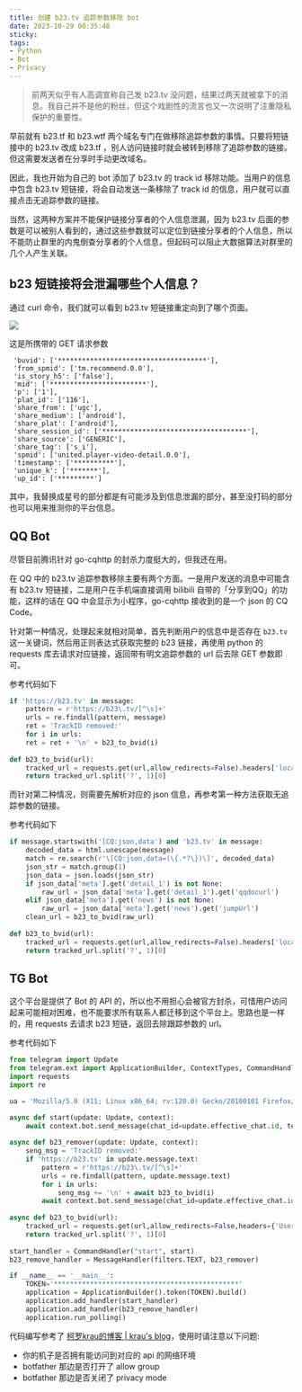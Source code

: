 ```yaml
---
title: 创建 b23.tv 追踪参数移除 bot
date: 2023-10-29 00:35:48
sticky:
tags:
- Python
- Bot
- Privacy
---
```


> 前两天似乎有人高调宣称自己发 b23.tv 没问题，结果过两天就被拿下的消息。我自己并不是他的粉丝，但这个戏剧性的流言也又一次说明了注重隐私保护的重要性。

早前就有 b23.tf 和 b23.wtf 两个域名专门在做移除追踪参数的事情。只要将短链接中的 b23.tv 改成 b23.tf ，别人访问链接时就会被转到移除了追踪参数的链接。但这需要发送者在分享时手动更改域名。

因此，我也开始为自己的 bot 添加了 b23.tv 的 track id 移除功能。当用户的信息中包含 b23.tv 短链接，将会自动发送一条移除了 track id 的信息，用户就可以直接点击无追踪参数的链接。

当然，这两种方案并不能保护链接分享者的个人信息泄漏，因为 b23.tv 后面的参数是可以被别人看到的，通过这些参数就可以定位到链接分享者的个人信息，所以不能防止群里的内鬼倒查分享者的个人信息，但起码可以阻止大数据算法对群里的几个人产生关联。

## b23 短链接将会泄漏哪些个人信息？

通过 curl 命令，我们就可以看到 b23.tv 短链接重定向到了哪个页面。

![](https://static.031130.xyz/uploads/2024/08/12/653d49fe955f7.webp)

这是所携带的 GET 请求参数

```
 'buvid': ['*************************************'],
 'from_spmid': ['tm.recommend.0.0'],
 'is_story_h5': ['false'],
 'mid': ['************************'],
 'p': ['1'],
 'plat_id': ['116'],
 'share_from': ['ugc'],
 'share_medium': ['android'],
 'share_plat': ['android'],
 'share_session_id': ['************************************'],
 'share_source': ['GENERIC'],
 'share_tag': ['s_i'],
 'spmid': ['united.player-video-detail.0.0'],
 'timestamp': ['**********'],
 'unique_k': ['*******'],
 'up_id': ['*********']
```

其中，我替换成星号的部分都是有可能涉及到信息泄漏的部分，甚至没打码的部分也可以用来推测你的平台信息。

## QQ Bot

尽管目前腾讯针对 go-cqhttp 的封杀力度挺大的，但我还在用。

在 QQ 中的 b23.tv 追踪参数移除主要有两个方面。一是用户发送的消息中可能含有 b23.tv 短链接，二是用户在手机端直接调用 bilibili 自带的「分享到QQ」的功能，这样的话在 QQ 中会显示为小程序，go-cqhttp 接收到的是一个 json 的 CQ Code。

针对第一种情况，处理起来就相对简单，首先判断用户的信息中是否存在 `b23.tv` 这一关键词，然后用正则表达式获取完整的 b23 链接，再使用 python 的 requests 库去请求对应链接，返回带有明文追踪参数的 url 后去除 GET 参数即可。

参考代码如下

```python
if 'https://b23.tv' in message:
	pattern = r'https://b23\.tv/[^\s]+'
	urls = re.findall(pattern, message)
    ret = 'TrackID removed:'
	for i in urls:
	ret = ret + '\n' + b23_to_bvid(i)
    
def b23_to_bvid(url):
    tracked_url = requests.get(url,allow_redirects=False).headers['location']
    return tracked_url.split('?', 1)[0]
```

而针对第二种情况，则需要先解析对应的 json 信息，再参考第一种方法获取无追踪参数的链接。

参考代码如下

```python
if message.startswith('[CQ:json,data') and 'b23.tv' in message:
    decoded_data = html.unescape(message)
    match = re.search(r'\[CQ:json,data=(\{.*?\})\]', decoded_data)
    json_str = match.group(1)
    json_data = json.loads(json_str)
    if json_data['meta'].get('detail_1') is not None:
		raw_url = json_data['meta'].get('detail_1').get('qqdocurl')
	elif json_data['meta'].get('news') is not None:
		raw_url = json_data['meta'].get('news').get('jumpUrl')
    clean_url = b23_to_bvid(raw_url)
    
def b23_to_bvid(url):
    tracked_url = requests.get(url,allow_redirects=False).headers['location']
    return tracked_url.split('?', 1)[0]
```

## TG Bot

这个平台是提供了 Bot 的 API 的，所以也不用担心会被官方封杀，可惜用户访问起来可能相对困难，也不能要求所有联系人都迁移到这个平台上。思路也是一样的，用 requests 去请求 b23 短链，返回去除跟踪参数的 url。

参考代码如下

```python
from telegram import Update
from telegram.ext import ApplicationBuilder, ContextTypes, CommandHandler, MessageHandler, filters
import requests
import re

ua = 'Mozilla/5.0 (X11; Linux x86_64; rv:120.0) Gecko/20100101 Firefox/120.0'

async def start(update: Update, context):
    await context.bot.send_message(chat_id=update.effective_chat.id, text="Hello World!")
    
async def b23_remover(update: Update, context):
    seng_msg = 'TrackID removed:'
    if 'https://b23.tv' in update.message.text:
        pattern = r'https://b23\.tv/[^\s]+'
        urls = re.findall(pattern, update.message.text)
        for i in urls:
            seng_msg += '\n' + await b23_to_bvid(i)
        await context.bot.send_message(chat_id=update.effective_chat.id, text=seng_msg)
        
async def b23_to_bvid(url):
    tracked_url = requests.get(url,allow_redirects=False,headers={'User-Agent': ua}).headers['Location']
    return tracked_url.split('?', 1)[0]
    
start_handler = CommandHandler("start", start)
b23_remove_handler = MessageHandler(filters.TEXT, b23_remover)

if __name__ == '__main__':
    TOKEN='**********************************************'
    application = ApplicationBuilder().token(TOKEN).build()
    application.add_handler(start_handler)
    application.add_handler(b23_remove_handler)
    application.run_polling()

```

代码编写参考了 [柯罗krau的博客 | krau's blog](https://krau.top/posts/tg-bot-dev-note-kmua)，使用时请注意以下问题:

- 你的机子是否拥有能访问到对应的 api 的网络环境
- botfather 那边是否打开了 allow group
- botfather 那边是否关闭了 privacy mode
